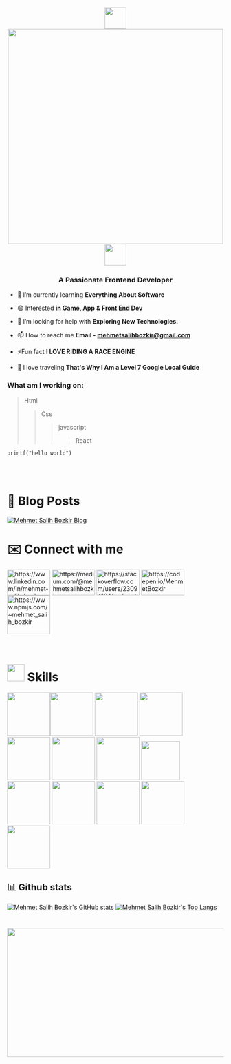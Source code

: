 <h1 align="center"> 
  <img src="https://user-images.githubusercontent.com/74038190/213844263-a8897a51-32f4-4b3b-b5c2-e1528b89f6f3.png" width="50px" /> <img src="https://readme-typing-svg.demolab.com?font=Fira+Code&pause=1000&color=5800F7&random=false&width=435&lines=Hi%2CI'm+Just+a+guy+fascinated+by+Tech;-----Junior+Front-End+Developer------" width="500px" /> <img src="https://user-images.githubusercontent.com/74038190/213844263-a8897a51-32f4-4b3b-b5c2-e1528b89f6f3.png" width="50px" />
</h1>

<!--- ------------------------------------------------------------------------------------------------------------------------------------------------------ -->
<!--- -- About ME  --------------------------------------------------------------------------------------------------------------------------------------- -->
<!--- ------------------------------------------------------------------------------------------------------------------------------------------------------- -->
<h3 align="center">A Passionate Frontend Developer</h3>


- 🌱 I’m currently learning **Everything About Software**

- 😄 Interested **in Game, App & Front End Dev**

- 🤝 I’m looking for help with **Exploring New Technologies.**

- 📫 How to reach me **Email - mehmetsalihbozkir@gmail.com**

- ⚡Fun fact **I LOVE RIDING A RACE ENGINE**
  
- 🚢 I love traveling **That's Why I Am a Level 7 Google Local Guide**

<h3 align="left">What am I working on:</h3>

>Html
>>Css
>>>javascript
>>>>React

```
printf("hello world")
```
<br><br>
# 📕 Blog Posts

[![Mehmet Salih Bozkir Blog](https://github-readme-medium.vercel.app/?username=mehmetsalihbozkir&limit=3&theme=nord)](https://medium.com/@mehmetsalihbozkir)

# ✉️ Connect with me
<p align="left">
<a href="https://www.linkedin.com/in/mehmet-salih-bozkır" target="blank">
<img align="center" src="https://raw.githubusercontent.com/rahuldkjain/github-profile-readme-generator/master/src/images/icons/Social/linked-in-alt.svg" alt="https://www.linkedin.com/in/mehmet-salih-bozkır" height="60" width="100" /></a>
<a href="https://medium.com/@mehmetsalihbozkir" target="blank">
<img align="center" src="https://edent.github.io/SuperTinyIcons/images/svg/medium.svg" width="100" alt="https://medium.com/@mehmetsalihbozkir" height="60"  /></a>
<a href="https://stackoverflow.com/users/23094164/mehmet-salih-bozk%c4%b1r" target="blank">
<img align="center" src="https://edent.github.io/SuperTinyIcons/images/svg/stackoverflow.svg" width="100" alt="https://stackoverflow.com/users/23094164/mehmet-salih-bozk%c4%b1r" height="60"  /></a>
<a href="https://codepen.io/MehmetBozkir" target="blank">
<img align="center" src="https://edent.github.io/SuperTinyIcons/images/svg/codepen.svg" width="100" alt="https://codepen.io/MehmetBozkir" height="60"  /></a>
<a href="https://www.npmjs.com/~mehmet_salih_bozkir" target="blank">
<img align="center" src="https://edent.github.io/SuperTinyIcons/images/svg/npm.svg" width="100" alt="https://www.npmjs.com/~mehmet_salih_bozkir" height="90"  /></a>
</p>
<br>

<!--- ------------------------------------------------------------------------------------------------------------------------------------------------------ -->
<!--- -- Skills Section ------------------------------------------------------------------------------------------------------------------------------------ -->
<!--- ------------------------------------------------------------------------------------------------------------------------------------------------------ -->

# <img src='https://user-images.githubusercontent.com/74038190/206662607-d9e7591e-bbf9-42f9-9386-29efc927bc16.gif' width="40">  Skills

<img src="https://user-images.githubusercontent.com/74038190/212257468-1e9a91f1-b626-4baa-b15d-5c385dfa7ed2.gif" width="100"><img src="https://user-images.githubusercontent.com/74038190/212281775-b468df30-4edc-4bf8-a4ee-f52e1aaddc86.gif" width="100">
<img src="https://github.com/Anmol-Baranwal/Cool-GIFs-For-GitHub/assets/74038190/3fb2cdf6-8920-462e-87a4-95af376418aa" width="100">
<img src="https://user-images.githubusercontent.com/74038190/212257465-7ce8d493-cac5-494e-982a-5a9deb852c4b.gif" width="100">
<img src="https://github.com/Anmol-Baranwal/Cool-GIFs-For-GitHub/assets/74038190/29fd6286-4e7b-4d6c-818f-c4765d5e39a9" width="100">
<img src="https://github.com/Anmol-Baranwal/Cool-GIFs-For-GitHub/assets/74038190/67f477ed-6624-42da-99f0-1a7b1a16eecb" width="100">
<img src="https://user-images.githubusercontent.com/74038190/212257454-16e3712e-945a-4ca2-b238-408ad0bf87e6.gif" width="100">
<img src="https://edent.github.io/SuperTinyIcons/images/svg/sass.svg" width="90">
<img src="https://edent.github.io/SuperTinyIcons/images/svg/json.svg" width="100">
<img src="https://edent.github.io/SuperTinyIcons/images/svg/jquery.svg" width="100">
<img src="https://user-images.githubusercontent.com/74038190/212280805-9bcb336b-8c55-46a8-abf8-ff286ab55472.gif" width="100">
<img src="https://user-images.githubusercontent.com/74038190/212257460-738ff738-247f-4445-a718-cdd0ca76e2db.gif" width="100">
<img src="https://user-images.githubusercontent.com/74038190/212257467-871d32b7-e401-42e8-a166-fcfd7baa4c6b.gif" width="100">

## 📊 Github stats
![Mehmet Salih Bozkir's GitHub stats](https://github-readme-stats.vercel.app/api?username=MehmetBozkir&show_icons=true&theme=vue-dark)
[![Mehmet Salih Bozkir's Top Langs](https://github-readme-stats.vercel.app/api/top-langs/?username=MehmetBozkir&layout=compact&theme=vue-dark)](https://github.com/MehmetBozkir/github-readme-stats)


#

<img src="https://user-images.githubusercontent.com/74038190/225813708-98b745f2-7d22-48cf-9150-083f1b00d6c9.gif" width="2000" height="300" >
